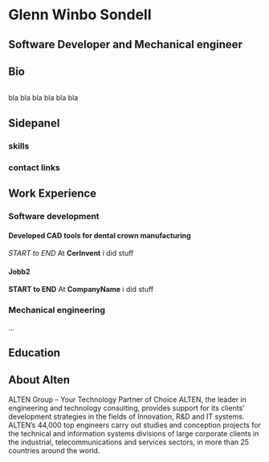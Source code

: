 # Glenn Winbo Sondell

## Software Developer and Mechanical engineer

## Bio

<img title="" src="file:///home/gws/projects/portfolio/profile.jpg" alt="">

bla bla
bla bla
bla bla

## Sidepanel

### skills

### contact links

## Work Experience

### Software development

#### Developed CAD tools for dental crown manufacturing
*START to END*
At **CerInvent** i did stuff

#### Jobb2

__START to END__
At **CompanyName** i did stuff

### Mechanical engineering

...

## Education

## About Alten

ALTEN Group – Your Technology Partner of Choice
ALTEN, the leader in engineering and technology consulting, provides support for its clients’ development strategies in the fields of
Innovation, R&D and IT systems. ALTEN’s 44,000 top engineers carry out studies and conception projects for the technical and information
systems divisions of large corporate clients in the industrial, telecommunications and services sectors, in more than 25 countries around
the world.